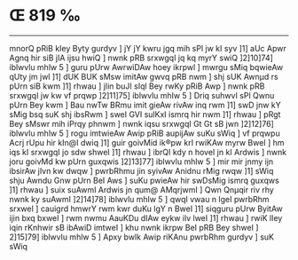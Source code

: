 # Œ 819 ‰
---
mnorQ pRiB kIey Byty gurdyv ] jY jY kwru jgq mih sPl jw kI syv ]1]
aUc Apwr Agnq hir siB jIA ijsu hwiQ ] nwnk pRB srxwgqI jq kq
myrY swiQ ]2]10]74] iblwvlu mhlw 5 ] guru pUrw AwrwiDAw hoey
ikrpwl ] mwrgu sMiq bqwieAw qUty jm jwl ]1] dUK BUK sMsw imitAw
gwvq pRB nwm ] shj sUK Awnµd rs pUrn siB kwm ]1] rhwau ] jlin
buJI sIql Bey rwKy pRiB Awp ] nwnk pRB srxwgqI jw kw vf prqwp
]2]11]75] iblwvlu mhlw 5 ] Driq suhwvI sPl Qwnu pUrn Bey kwm ]
Bau nwTw BRmu imit gieAw rivAw inq rwm ]1] swD jnw kY sMig bsq suK
shj ibsRwm ] sweI GVI sulKxI ismrq hir nwm ]1] rhwau ] pRgt Bey
sMswr mih iPrqy phnwm ] nwnk iqsu srxwgqI Gt Gt sB jwn
]2]12]76] iblwvlu mhlw 5 ] rogu imtwieAw Awip pRiB aupijAw suKu
sWiq ] vf prqwpu Acrj rUpu hir kIn@I dwiq ]1] guir goivMid ik®pw krI
rwiKAw myrw BweI ] hm iqs kI srxwgqI jo sdw shweI ]1] rhwau ]
ibrQI kdy n hoveI jn kI Ardwis ] nwnk joru goivMd kw pUrn guxqwis
]2]13]77] iblwvlu mhlw 5 ] mir mir jnmy ijn ibsirAw jIvn kw
dwqw ] pwrbRhmu jin syivAw Anidnu rMig rwqw ]1] sWiq shju Awndu
Gnw pUrn BeI Aws ] suKu pwieAw hir swDsMig ismrq guxqws ]1]
rhwau ] suix suAwmI Ardwis jn qum@ AMqrjwmI ] Qwn Qnµqir riv rhy
nwnk ky suAwmI ]2]14]78] iblwvlu mhlw 5 ] qwqI vwau n lgeI
pwrbRhm srxweI ] cauigrd hmwrY rwm kwr duKu lgY n BweI ]1] siqguru
pUrw ByitAw ijin bxq bxweI ] rwm nwmu AauKDu dIAw eykw ilv lweI
]1] rhwau ] rwiK lIey iqin rKnhwir sB ibAwiD imtweI ] khu nwnk
ikrpw BeI pRB Bey shweI ] 2]15]79] iblwvlu mhlw 5 ] Apxy bwlk
Awip riKAnu pwrbRhm gurdyv ] suK sWiq
####
